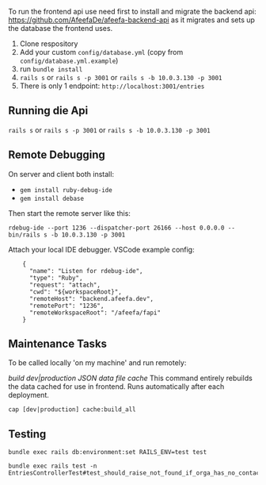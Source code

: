 To run the frontend api use need first to install and migrate the backend api: https://github.com/AfeefaDe/afeefa-backend-api as it migrates and sets up the database the frontend uses.

1. Clone respository
2. Add your custom `config/database.yml` (copy from `config/database.yml.example`)
3. run `bundle install`
4. `rails s` or `rails s -p 3001` or `rails s -b 10.0.3.130 -p 3001`
5. There is only 1 endpoint: `http://localhost:3001/entries`

## Running die Api

`rails s` or `rails s -p 3001` or `rails s -b 10.0.3.130 -p 3001`

## Remote Debugging

On server and client both install:

* `gem install ruby-debug-ide`
* `gem install debase`

Then start the remote server like this:

`rdebug-ide --port 1236 --dispatcher-port 26166 --host 0.0.0.0 -- bin/rails s -b 10.0.3.130 -p 3001`

Attach your local IDE debugger. VSCode example config:

```
    {
      "name": "Listen for rdebug-ide",
      "type": "Ruby",
      "request": "attach",
      "cwd": "${workspaceRoot}",
      "remoteHost": "backend.afeefa.dev",
      "remotePort": "1236",
      "remoteWorkspaceRoot": "/afeefa/fapi"
    }
```

## Maintenance Tasks

To be called locally 'on my machine' and run remotely:

*build dev|production JSON data file cache*
This command entirely rebuilds the data cached for use in frontend.
Runs automatically after each deployment.

`cap [dev|production] cache:build_all`

## Testing

```
bundle exec rails db:environment:set RAILS_ENV=test test

bundle exec rails test -n EntriesControllerTest#test_should_raise_not_found_if_orga_has_no_contact_data
```
